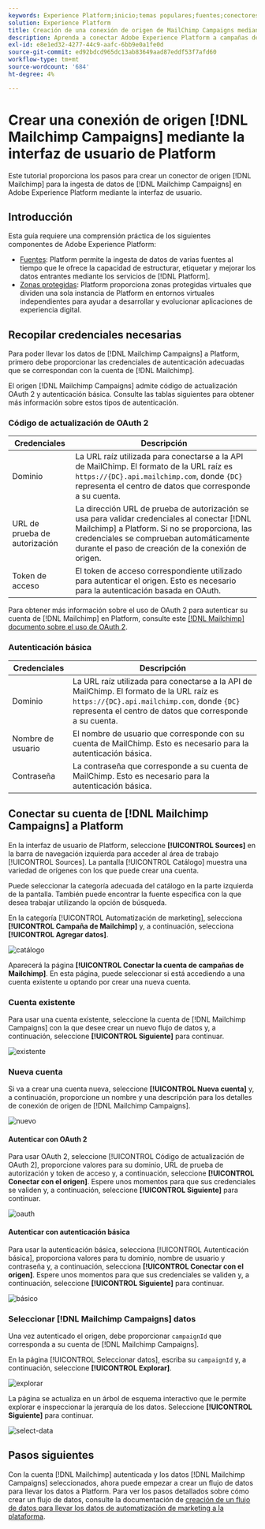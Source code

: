 ```yaml
---
keywords: Experience Platform;inicio;temas populares;fuentes;conectores;conectores de origen;sdk de fuentes;sdk;SDK
solution: Experience Platform
title: Creación de una conexión de origen de MailChimp Campaigns mediante la IU de Platform
description: Aprenda a conectar Adobe Experience Platform a campañas de MailChimp mediante la IU de Platform.
exl-id: e8e1ed32-4277-44c9-aafc-6bb9e0a1fe0d
source-git-commit: ed92bdcd965dc13ab83649aad87eddf53f7afd60
workflow-type: tm+mt
source-wordcount: '684'
ht-degree: 4%

---
```


# Crear una conexión de origen [!DNL Mailchimp Campaigns] mediante la interfaz de usuario de Platform

Este tutorial proporciona los pasos para crear un conector de origen [!DNL Mailchimp] para la ingesta de datos de [!DNL Mailchimp Campaigns] en Adobe Experience Platform mediante la interfaz de usuario.

## Introducción

Esta guía requiere una comprensión práctica de los siguientes componentes de Adobe Experience Platform:

* [Fuentes](../../../../home.md): Platform permite la ingesta de datos de varias fuentes al tiempo que le ofrece la capacidad de estructurar, etiquetar y mejorar los datos entrantes mediante los servicios de [!DNL Platform].
* [Zonas protegidas](../../../../../sandboxes/home.md): Platform proporciona zonas protegidas virtuales que dividen una sola instancia de Platform en entornos virtuales independientes para ayudar a desarrollar y evolucionar aplicaciones de experiencia digital.

## Recopilar credenciales necesarias

Para poder llevar los datos de [!DNL Mailchimp Campaigns] a Platform, primero debe proporcionar las credenciales de autenticación adecuadas que se correspondan con la cuenta de [!DNL Mailchimp].

El origen [!DNL Mailchimp Campaigns] admite código de actualización OAuth 2 y autenticación básica. Consulte las tablas siguientes para obtener más información sobre estos tipos de autenticación.

### Código de actualización de OAuth 2

| Credenciales | Descripción |
| --- | --- |
| Dominio | La URL raíz utilizada para conectarse a la API de MailChimp. El formato de la URL raíz es `https://{DC}.api.mailchimp.com`, donde `{DC}` representa el centro de datos que corresponde a su cuenta. |
| URL de prueba de autorización | La dirección URL de prueba de autorización se usa para validar credenciales al conectar [!DNL Mailchimp] a Platform. Si no se proporciona, las credenciales se comprueban automáticamente durante el paso de creación de la conexión de origen. |
| Token de acceso | El token de acceso correspondiente utilizado para autenticar el origen. Esto es necesario para la autenticación basada en OAuth. |

Para obtener más información sobre el uso de OAuth 2 para autenticar su cuenta de [!DNL Mailchimp] en Platform, consulte este [[!DNL Mailchimp] documento sobre el uso de OAuth 2](https://mailchimp.com/developer/marketing/guides/access-user-data-oauth-2/).

### Autenticación básica

| Credenciales | Descripción |
| --- | --- |
| Dominio | La URL raíz utilizada para conectarse a la API de MailChimp. El formato de la URL raíz es `https://{DC}.api.mailchimp.com`, donde `{DC}` representa el centro de datos que corresponde a su cuenta. |
| Nombre de usuario | El nombre de usuario que corresponde con su cuenta de MailChimp. Esto es necesario para la autenticación básica. |
| Contraseña | La contraseña que corresponde a su cuenta de MailChimp. Esto es necesario para la autenticación básica. |

## Conectar su cuenta de [!DNL Mailchimp Campaigns] a Platform

En la interfaz de usuario de Platform, seleccione **[!UICONTROL Sources]** en la barra de navegación izquierda para acceder al área de trabajo [!UICONTROL Sources]. La pantalla [!UICONTROL Catálogo] muestra una variedad de orígenes con los que puede crear una cuenta.

Puede seleccionar la categoría adecuada del catálogo en la parte izquierda de la pantalla. También puede encontrar la fuente específica con la que desea trabajar utilizando la opción de búsqueda.

En la categoría [!UICONTROL Automatización de marketing], selecciona **[!UICONTROL Campaña de Mailchimp]** y, a continuación, selecciona **[!UICONTROL Agregar datos]**.

![catálogo](../../../../images/tutorials/create/mailchimp-campaigns/catalog.png)

Aparecerá la página **[!UICONTROL Conectar la cuenta de campañas de Mailchimp]**. En esta página, puede seleccionar si está accediendo a una cuenta existente u optando por crear una nueva cuenta.

### Cuenta existente

Para usar una cuenta existente, seleccione la cuenta de [!DNL Mailchimp Campaigns] con la que desee crear un nuevo flujo de datos y, a continuación, seleccione **[!UICONTROL Siguiente]** para continuar.

![existente](../../../../images/tutorials/create/mailchimp-campaigns/existing.png)

### Nueva cuenta

Si va a crear una cuenta nueva, seleccione **[!UICONTROL Nueva cuenta]** y, a continuación, proporcione un nombre y una descripción para los detalles de conexión de origen de [!DNL Mailchimp Campaigns].

![nuevo](../../../../images/tutorials/create/mailchimp-campaigns/new.png)

#### Autenticar con OAuth 2

Para usar OAuth 2, seleccione [!UICONTROL Código de actualización de OAuth 2], proporcione valores para su dominio, URL de prueba de autorización y token de acceso y, a continuación, seleccione **[!UICONTROL Conectar con el origen]**. Espere unos momentos para que sus credenciales se validen y, a continuación, seleccione **[!UICONTROL Siguiente]** para continuar.

![oauth](../../../../images/tutorials/create/mailchimp-campaigns/oauth.png)

#### Autenticar con autenticación básica

Para usar la autenticación básica, selecciona [!UICONTROL Autenticación básica], proporciona valores para tu dominio, nombre de usuario y contraseña y, a continuación, selecciona **[!UICONTROL Conectar con el origen]**. Espere unos momentos para que sus credenciales se validen y, a continuación, seleccione **[!UICONTROL Siguiente]** para continuar.

![básico](../../../../images/tutorials/create/mailchimp-campaigns/basic.png)

### Seleccionar [!DNL Mailchimp Campaigns] datos

Una vez autenticado el origen, debe proporcionar `campaignId` que corresponda a su cuenta de [!DNL Mailchimp Campaigns].

En la página [!UICONTROL Seleccionar datos], escriba su `campaignId` y, a continuación, seleccione **[!UICONTROL Explorar]**.

![explorar](../../../../images/tutorials/create/mailchimp-campaigns/explore.png)

La página se actualiza en un árbol de esquema interactivo que le permite explorar e inspeccionar la jerarquía de los datos. Seleccione **[!UICONTROL Siguiente]** para continuar.

![select-data](../../../../images/tutorials/create/mailchimp-campaigns/select-data.png)

## Pasos siguientes

Con la cuenta [!DNL Mailchimp] autenticada y los datos [!DNL Mailchimp Campaigns] seleccionados, ahora puede empezar a crear un flujo de datos para llevar los datos a Platform. Para ver los pasos detallados sobre cómo crear un flujo de datos, consulte la documentación de [creación de un flujo de datos para llevar los datos de automatización de marketing a la plataforma](../../dataflow/marketing-automation.md).
